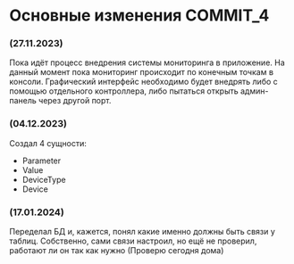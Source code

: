 # Основные изменения COMMIT_4

### (27.11.2023)

Пока идёт процесс внедрения системы мониторинга в приложение.
На данный момент пока мониторинг происходит по конечным точкам в консоли.
Графический интерфейс необходимо будет внедрять либо с помощью отдельного контроллера, либо пытаться открыть админ-панель через другой порт.

### (04.12.2023)

Создал 4 сущности:

* Parameter
* Value
* DeviceType
* Device

### (17.01.2024)

Переделал БД и, кажется, понял какие именно должны быть связи у таблиц.
Собственно, сами связи настроил, но ещё не проверил, работают ли он так как нужно (Проверю сегодня дома)